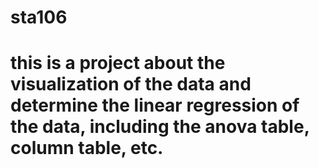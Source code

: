 # sta106
# this is a project about the visualization of the data and determine the linear regression of the data, including the anova table, column table, etc. 
